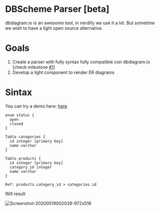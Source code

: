 # DBScheme Parser [beta]

dbdiagram.io is an awesome tool, in nerdify we use it a lot. But sometime we wish to have a light open source alternative.

# Goals

 1. Create a parser with fully syntax fully compatible con dbdiagram.io [check milestone [ #1](https://github.com/nerdify/db-schema-diagram/milestone/1)]
 2. Develop a light component to render ER diagrams

# Sintax
You can try a demo here: [here](https://sad-bell-d1d31e.netlify.app/)

    enum status {
	  open
      closed
    }
    
    Table categories {
      id integer [primary key]
      name varchar
    }
    
    Table products {
      id integer [primary key]
      category_id integer
      name varchar
    }
    
    Ref: products.category_id > categories.id

Will result

![Screenshot-20200519002039-972x516](https://user-images.githubusercontent.com/1248659/82293806-60552f80-996a-11ea-9bcf-d4438486613a.png)
